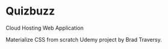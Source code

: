 # Quizbuzz
Cloud Hosting Web Application


Materialize CSS from scratch Udemy project by Brad Traversy.
